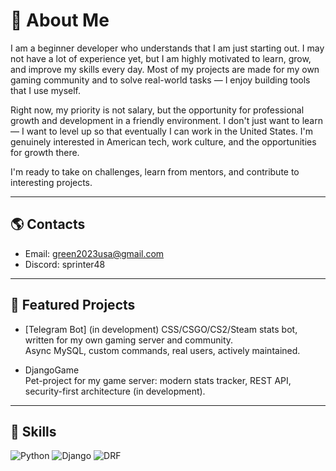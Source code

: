 # 👋 About Me

I am a beginner developer who understands that I am just starting out.
I may not have a lot of experience yet, but I am highly motivated to learn, grow, and improve my skills every day.
Most of my projects are made for my own gaming community and to solve real-world tasks — I enjoy building tools that I use myself.

Right now, my priority is not salary, but the opportunity for professional growth and development in a friendly environment.
I don't just want to learn — I want to level up so that eventually I can work in the United States. I'm genuinely interested in American tech, work culture, and the opportunities for growth there.

I'm ready to take on challenges, learn from mentors, and contribute to interesting projects.

---

## 🌎 Contacts

- Email: green2023usa@gmail.com
- Discord: sprinter48

---

## 💼 Featured Projects

- [Telegram Bot] (in development) 
  CSS/CSGO/CS2/Steam stats bot, written for my own gaming server and community.  
  Async MySQL, custom commands, real users, actively maintained.

- DjangoGame  
  Pet-project for my game server: modern stats tracker, REST API, security-first architecture (in development).

---

## 🚀 Skills

![Python](https://img.shields.io/badge/Python-3670A0?logo=python&logoColor=fff)
![Django](https://img.shields.io/badge/Django-092E20?logo=django&logoColor=fff)
![DRF](https://img.shields.io/badge/DRF-red?logo=django&logoColor=fff)

